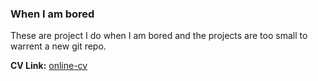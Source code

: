 ### When I am bored

These are project I do when I am bored and the projects are too small
to warrent a new git repo.

**CV Link:** [online-cv](https://shonei.github.io/when-I-am-bored/)